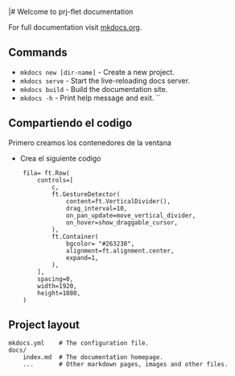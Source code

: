 |# Welcome to prj-flet documentation

For full documentation visit [mkdocs.org](https://www.mkdocs.org).

## Commands

* `mkdocs new [dir-name]` - Create a new project.   
* `mkdocs serve` - Start the live-reloading docs server.
* `mkdocs build` - Build the documentation site.
* `mkdocs -h` - Print help message and exit.
``

## Compartiendo el codigo
Primero creamos los contenedores de la ventana
* Crea el siguiente codigo
  
```shell
    fila= ft.Row(
        controls=[
            c,
            ft.GestureDetector(
                content=ft.VerticalDivider(),
                drag_interval=10,
                on_pan_update=move_vertical_divider,
                on_hover=show_draggable_cursor,
            ),
            ft.Container(
                bgcolor= "#263238",
                alignment=ft.alignment.center,
                expand=1,
            ),
        ],
        spacing=0,
        width=1920,
        height=1080,
    )
```

## Project layout

    mkdocs.yml    # The configuration file.
    docs/
        index.md  # The documentation homepage.
        ...       # Other markdown pages, images and other files.
